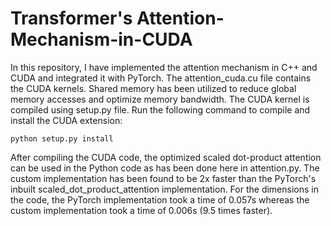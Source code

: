 # Transformer's Attention-Mechanism-in-CUDA

In this repository, I have implemented the attention mechanism in C++ and CUDA and integrated it with PyTorch. The attention_cuda.cu file contains the CUDA kernels. Shared memory has been utilized to reduce global memory accesses and optimize memory bandwidth. The CUDA kernel is compiled using setup.py file. Run the following command to compile and install the CUDA extension:
```
python setup.py install
```

After compiling the CUDA code, the optimized scaled dot-product attention can be used in the Python code as has been done here in attention.py. The custom implementation has been found to be 2x faster than the PyTorch's inbuilt scaled_dot_product_attention implementation. For the dimensions in the code, the PyTorch implementation took a time of 0.057s whereas the custom implementation took a time of 0.006s (9.5 times faster).
